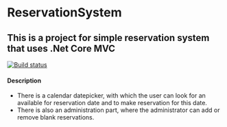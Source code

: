 # ReservationSystem

## This is a project for simple reservation system that uses .Net Core MVC

[![Build status](https://ci.appveyor.com/api/projects/status/h4a7cdutgopx02i5?svg=true)](https://ci.appveyor.com/project/Borayvor/reservationsystem)

#### Description

- There is a calendar datepicker, with which the user can look for an available for reservation date and to make reservation for this date.
- There is also an administration part, where the administrator can add or remove blank reservations.